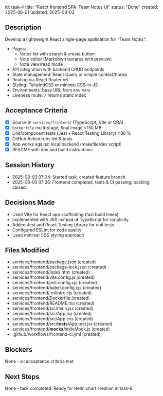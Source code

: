 id: task-4
title: "React frontend SPA: Team Notes UI"
status: "Done"
created: 2025-08-01
updated: 2025-08-03

## Description

Develop a lightweight React single-page application for “Team Notes”:

- Pages:
  - Notes list with search & create button
  - Note editor (Markdown textarea with preview)
  - Note view/read mode
- API integration with backend CRUD endpoints
- State management: React Query or simple context/hooks
- Routing via React Router v6
- Styling: TailwindCSS or minimal CSS-in-JS
- Environments: base URL from env vars
- Liveness route: `/` returns static index

## Acceptance Criteria

- [x] Source in `services/frontend/` (TypeScript, Vite or CRA)
- [x] `Dockerfile` multi-stage, final image <150 MB
- [x] Unit/component tests (Jest + React Testing Library) ≥80 %
- [x] GitHub Action runs lint & tests
- [x] App works against local backend (makefile/dev script)
- [x] README with dev and build instructions

## Session History

<!-- Update as work progresses -->

- 2025-08-03 07:04: Started task; created feature branch.
- 2025-08-03 07:26: Frontend completed, tests & CI passing; backlog closed.

## Decisions Made

- Used Vite for React app scaffolding (fast build times)
- Implemented with JSX instead of TypeScript for simplicity
- Added Jest and React Testing Library for unit tests
- Configured ESLint for code quality
- Used minimal CSS styling approach

## Files Modified

- services/frontend/package.json (created)
- services/frontend/package-lock.json (created)
- services/frontend/index.html (created)
- services/frontend/vite.config.js (created)
- services/frontend/jest.config.cjs (created)
- services/frontend/babel.config.cjs (created)
- services/frontend/.eslintrc.cjs (created)
- services/frontend/Dockerfile (created)
- services/frontend/README.md (created)
- services/frontend/src/main.jsx (created)
- services/frontend/src/App.jsx (created)
- services/frontend/src/App.css (created)
- services/frontend/src/**tests**/App.test.jsx (created)
- services/frontend/**mocks**/styleMock.js (created)
- .github/workflows/frontend-ci.yml (created)

## Blockers

None - all acceptance criteria met.

## Next Steps

None - task completed. Ready for Helm chart creation in task-6.
